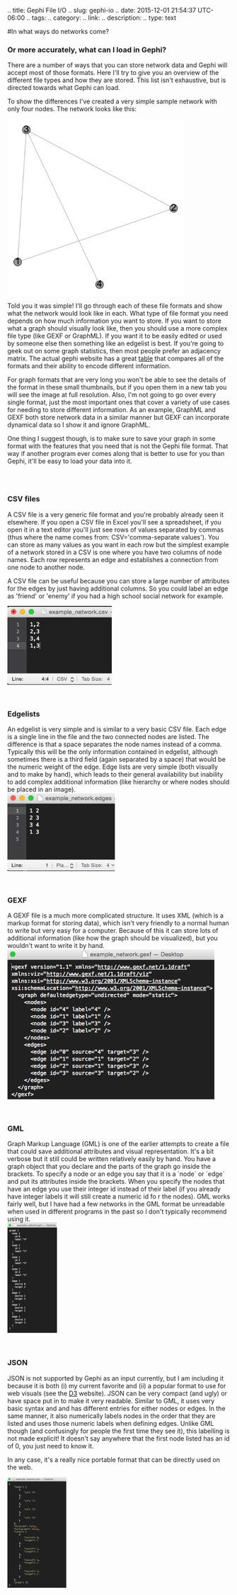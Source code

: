 .. title: Gephi File I/O
.. slug: gephi-io
.. date: 2015-12-01 21:54:37 UTC-06:00
.. tags: 
.. category: 
.. link: 
.. description: 
.. type: text

#In what ways do networks come?

### Or more accurately, what can I load in Gephi?

There are a number of ways that you can store network data and Gephi will accept most of those
formats. Here I'll try to give you an overview of the different file types and how they are stored.
This list isn't exhaustive, but is directed towards what Gephi can load.

To show the differences I've created a very simple sample network with only four nodes. The network
looks like this:

<img src='/images/example_network.png' style='width:400px;' align='middle'/>

Told you it was simple! I'll go through each of these file formats and show what the network would
look like in each. What type of file format you need depends on how much information you want to
store. If you want to store what a graph should visually look like, then you should use a more
complex file type (like GEXF or GraphML). If you want it to be easily edited or used by someone else
then something like an edgelist is best. If you're going to geek out on some graph statistics, then
most people prefer an adjacency matrix. The actual gephi website has a great
[table](http://gephi.org/images/graph-format-table-comparison.png) that compares all of the formats
and their ability to encode different information. 

For graph formats that are very long you won't be
able to see the details of the format in these small thumbnails, but if you open them in a new tab
you will see the image at full resolution. Also, I'm not going to go over every single format, just
the most important ones that cover a variety of use cases for needing to store different
information. As an example, GraphML and GEXF both store network data in a similar manner but GEXF
can incorporate dynamical data so I show it and ignore GraphML.

One thing I suggest though, is to make sure to save your
graph in some format with the features that you need that is not the Gephi file format. That way if
another program ever comes along that is better to use for you than Gephi, it'll be easy to load
your data into it.

<div class="row" style='padding-top:30px;padding-bottom:30px;'>
<!-- title -->
<div class="col-md-8">
<h3>CSV files</h3>
A CSV file is a very generic file format and you're probably already seen it elsewhere. If you open
a CSV file in Excel you'll see a spreadsheet, if you open it in a text editor you'll just see rows
of values separated by commas (thus where the name comes from: CSV='comma-separate values'). You can
store as many values as you want in each row but the simplest example of a network stored in a CSV
is one where you have two columns of node names. Each row represents an edge and establishes a  connection 
from one node to another node.

A CSV file can be useful because you can store a large number of attributes for the edges by just
having additional columns. So you could label an edge as 'friend' or 'enemy' if you had a high
school social network for example.
</div>
<!-- image -->
<div class="col-md-4">
<img src='/images/network_csv.png'/>
</div>
<!-- End the first row -->
</div>


<div class="row" style='padding-bottom:30px;'>
<!-- title -->
<div class="col-md-8">
<h3>Edgelists</h3>
An edgelist is very simple and is similar to a very basic CSV file. Each edge is a single line in
the file and the two connected nodes are listed. The difference is that a space separates the node
names instead of a comma. Typically this will be the only information contained in edgelist,
although sometimes there is a third field (again separated by a space) that would be the numeric
weight of the edge. Edge lists are very simple (both visually and to make by hand), which leads to
their general availability but inability to add complex additional information (like hierarchy or
where nodes should be placed in an image).
</div>
<!-- image -->
<div class="col-md-4">
<img src='/images/network_edges.png'/>
</div>
<!-- End the first row -->
</div>

<div class="row" style='padding-bottom:30px;'>
<!-- title -->
<div class="col-md-8">
<h3>GEXF</h3>
A GEXF file is a much more complicated structure. It uses XML (which is a markup format for storing data), which isn't very friendly to a normal human to write but very easy for a computer. Because of this it can store lots of additional information (like how the graph should be visualized), but you wouldn't want to write it by hand. 
</div>
<!-- image -->
<div class="col-md-4">
<img src='/images/network_gexf.png'/>
</div>
<!-- End the first row -->
</div>

<div class="row" style='padding-bottom:30px;'>
<!-- title -->
<div class="col-md-8">
<h3>GML</h3>
Graph Markup Language (GML) is one of the earlier attempts to create a file that could save
additional attributes and visual representation. It's a bit verbose but it still could be written
relatively easily by hand. You have a graph object that you declare and the parts of the graph go
inside the brackets.  To specify a node or an edge you say that it is a `node` or `edge` and put its
attributes inside the brackets. When you specify the nodes that have an edge you use their integer
id instead of their label (if you already have integer labels it will still create a numeric id fo
r the nodes). GML works fairly well, but I have had a few networks in the GML format be unreadable
when used in different programs in the past so I don't typically recommend using it.
</div>
<div class="col-md-4">
<img src='/images/network_gml.png'/ height=250px>
</div>
<!-- End the first row -->
</div>

<div class="row" style='padding-bottom:30px;'>
<!-- title -->
<div class="col-md-8">
<h3>JSON</h3>
JSON is not supported by Gephi as an input currently, but I am including it because it is both (i)
my current favorite and (ii) a popular format to use for web visuals (see the
<a href='http://bl.ocks.org/mbostock/4062045'>D3</a> website). JSON can be very compact (and ugly)
or have space put in to make it very readable. Similar to GML, it uses very basic syntax and and has
different entries for either nodes or edges. In the same manner, it also numerically labels nodes in
the order that they are listed and uses those numeric labels when defining edges. Unlike GML though
(and confusingly for people the first time they see it), this labelling is not made explicit! It
doesn't say anywhere that the first node listed has an id of 0, you just need to know it.

In any case, it's a really nice portable format that can be directly used on the web.
</div>
<div class="col-md-4">
<img src='/images/network_json.png'/ height=250px>
</div>
<!-- End the first row -->
</div>

